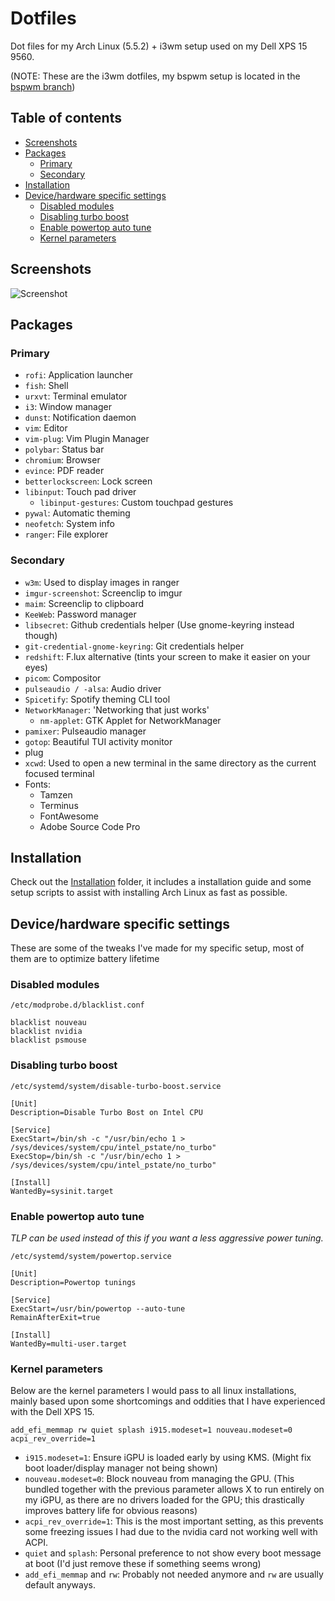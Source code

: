 # Dotfiles

Dot files for my Arch Linux (5.5.2) + i3wm setup used on my Dell XPS 15 9560.

(NOTE: These are the i3wm dotfiles, my bspwm setup is located in the [bspwm branch](https://github.com/Alexrazz/dotfiles/tree/bspwm))

## Table of contents

<!--ts-->
   * [Screenshots](#screenshots)
   * [Packages](#packages)
      * [Primary](#primary)
      * [Secondary](#secondary)
   * [Installation](#installation)
   * [Device/hardware specific settings](#devicehardware-specific-settings)
      * [Disabled modules](#disabled-modules)
      * [Disabling turbo boost](#disabling-turbo-boost)
      * [Enable powertop auto tune](#enable-powertop-auto-tune)
      * [Kernel parameters](#kernel-parameters)
   
   
<!--te-->


## Screenshots

![Screenshot](https://i.imgur.com/QGGdn0f.jpg)

## Packages

### Primary

- `rofi`: Application launcher
- `fish`: Shell
- `urxvt`: Terminal emulator
- `i3`: Window manager
- `dunst`: Notification daemon
- `vim`: Editor
- `vim-plug`: Vim Plugin Manager
- `polybar`: Status bar
- `chromium`: Browser
- `evince`: PDF reader
- `betterlockscreen`: Lock screen
- `libinput`: Touch pad driver
  - `libinput-gestures`: Custom touchpad gestures
- `pywal`: Automatic theming
- `neofetch`: System info
- `ranger`: File explorer

### Secondary

- `w3m`: Used to display images in ranger
- `imgur-screenshot`: Screenclip to imgur
- `maim`: Screenclip to clipboard
- `KeeWeb`: Password manager
- `libsecret`: Github credentials helper (Use gnome-keyring instead though)
- `git-credential-gnome-keyring`: Git credentials helper
- `redshift`: F.lux alternative (tints your screen to make it easier on your eyes)
- `picom`: Compositor
- `pulseaudio / -alsa`: Audio driver
- `Spicetify`: Spotify theming CLI tool
- `NetworkManager`: 'Networking that just works'
  - `nm-applet`: GTK Applet for NetworkManager
- `pamixer`: Pulseaudio manager
- `gotop`: Beautiful TUI activity monitor
- plug
- `xcwd`: Used to open a new terminal in the same directory as the current focused terminal
- Fonts:
  - Tamzen
  - Terminus
  - FontAwesome
  - Adobe Source Code Pro


## Installation

Check out the [Installation](https://github.com/Alexrazz/dotfiles/tree/i3wm/Installation) folder, it includes a installation guide and some setup scripts to assist with installing Arch Linux as fast as possible.


## Device/hardware specific settings

These are some of the tweaks I've made for my specific setup, most of them are to optimize battery lifetime

### Disabled modules

```
/etc/modprobe.d/blacklist.conf

blacklist nouveau
blacklist nvidia
blacklist psmouse
```
### Disabling turbo boost

```
/etc/systemd/system/disable-turbo-boost.service

[Unit]
Description=Disable Turbo Bost on Intel CPU

[Service]
ExecStart=/bin/sh -c "/usr/bin/echo 1 > /sys/devices/system/cpu/intel_pstate/no_turbo"      
ExecStop=/bin/sh -c "/usr/bin/echo 1 > /sys/devices/system/cpu/intel_pstate/no_turbo"      

[Install]
WantedBy=sysinit.target
```

### Enable powertop auto tune

*TLP can be used instead of this if you want a less aggressive power tuning.*

```
/etc/systemd/system/powertop.service

[Unit]
Description=Powertop tunings

[Service]
ExecStart=/usr/bin/powertop --auto-tune
RemainAfterExit=true

[Install]
WantedBy=multi-user.target
```

### Kernel parameters

Below are the kernel parameters I would pass to all linux installations, mainly based upon some shortcomings and oddities that I have experienced with the Dell XPS 15.

```
add_efi_memmap rw quiet splash i915.modeset=1 nouveau.modeset=0 acpi_rev_override=1
```

- `i915.modeset=1`: Ensure iGPU is loaded early by using KMS. (Might fix boot loader/display manager not being shown)
- `nouveau.modeset=0`: Block nouveau from managing the GPU. (This bundled together with the previous parameter allows X to run entirely on my iGPU, as there are no drivers loaded for the GPU; this drastically improves battery life for obvious reasons)
- `acpi_rev_override=1`: This is the most important setting, as this prevents some freezing issues I had due to the nvidia card not working well with ACPI.
- `quiet` and `splash`: Personal preference to not show every boot message at boot (I'd just remove these if something seems wrong)
- `add_efi_memmap` and `rw`: Probably not needed anymore and `rw` are usually default anyways.

